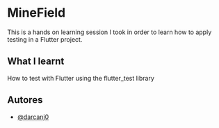 
# MineField

This is a hands on learning session I took in order to learn how to apply testing in a Flutter project.


## What I learnt

How to test with Flutter using the flutter_test library


## Autores

- [@darcanj0](https://www.github.com/darcanj0)

